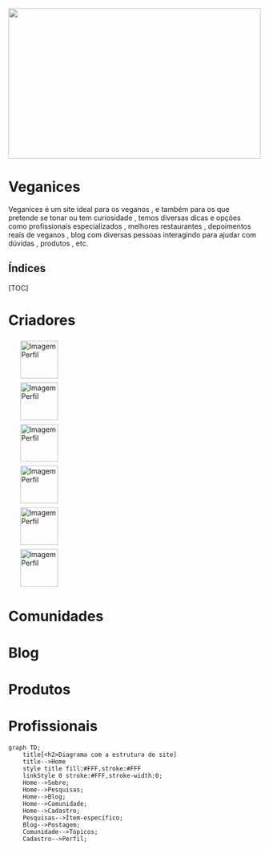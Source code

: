 <img src="C:\Users\alaer\Desktop\VeganicesProjetoDigital/img/imagemGit.jpg" width="100%" height = "300"/>

<h1>
    Veganices
</h1>



Veganices é um site ideal para os veganos , e também para os que pretende se tonar ou tem curiosidade , temos diversas dicas e opções como profissionais especializados , melhores restaurantes , depoimentos reais de veganos , blog com diversas pessoas interagindo para ajudar com dúvidas , produtos , etc.



<h2>
    Índices
</h2>

[TOC]



# Criadores

<ul>
    <li style="list-style-type: none; padding-top: 5px;"><a href="https://github.com/Alaercio2000"><img width="75" src="https://avatars3.githubusercontent.com/u/49242568?s=460&v=4" alt="Imagem Perfil"></a></li>
        <li style="list-style-type: none; padding-top: 5px;"><a href="https://github.com/anacarolsfcabral"><img width="75" src="https://avatars2.githubusercontent.com/u/11450997?s=400&v=3" alt="Imagem Perfil"></a></li>
        <li style="list-style-type: none; padding-top: 5px;"><a href="https://github.com/Marcelomata2"><img width="75" src="https://avatars0.githubusercontent.com/u/56271262?s=400&v=4" alt="Imagem Perfil"></a></li>
        <li style="list-style-type: none; padding-top: 5px;"><a href="https://github.com/AustinEdmar"><img width="75" src="https://avatars0.githubusercontent.com/u/53894735?s=400&v=4" alt="Imagem Perfil"></a></li>
        <li style="list-style-type: none; padding-top: 5px;"><a href="https://github.com/mari0611"><img width="75" src="https://avatars3.githubusercontent.com/u/55931941?s=400&v=4" alt="Imagem Perfil"></a></li>
        <li style="list-style-type: none; padding-top: 5px;"><a href="https://github.com/megmiyata"><img width="75" src="https://avatars3.githubusercontent.com/u/55217950?s=460&v=4" alt="Imagem Perfil"></a></li>
</ul>



# Comunidades















# Blog



















# Produtos













# Profissionais

























```mermaid
graph TD;
	title[<h2>Diagrama com a estrutura do site]
	title-->Home
	style title fill:#FFF,stroke:#FFF
	linkStyle 0 stroke:#FFF,stroke-width:0;
    Home-->Sobre;
    Home-->Pesquisas;
    Home-->Blog;
    Home-->Comunidade;
    Home-->Cadastro;
    Pesquisas-->Ítem-específico;
    Blog-->Postagem;
    Comunidade-->Tópicos;
    Cadastro-->Perfil;
    
```



